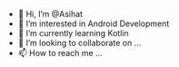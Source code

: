 - 👋 Hi, I’m @Asihat
- 👀 I’m interested in Android Development
- 🌱 I’m currently learning Kotlin
- 💞️ I’m looking to collaborate on ...
- 📫 How to reach me ...

<!---
Asihat/Asihat is a ✨ special ✨ repository because its `README.md` (this file) appears on your GitHub profile.
You can click the Preview link to take a look at your changes.
--->

